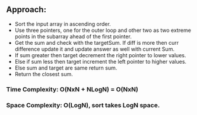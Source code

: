 ## Approach:
* Sort the input array in ascending order.
* Use three pointers, one for the outer loop and other two as two extreme points in the subarray ahead of the first pointer.
* Get the sum and check with the targetSum. If diff is more then curr difference update it and update answer as well with current Sum.
* If sum greater then target decrement the right pointer to lower values.
* Else if sum less then target increment the left pointer to higher values.
* Else sum and target are same return sum.
* Return the closest sum.
​
### Time Complexity: O(NxN + NLogN) = O(NxN)
### Space Complexity: O(LogN), sort takes LogN space.